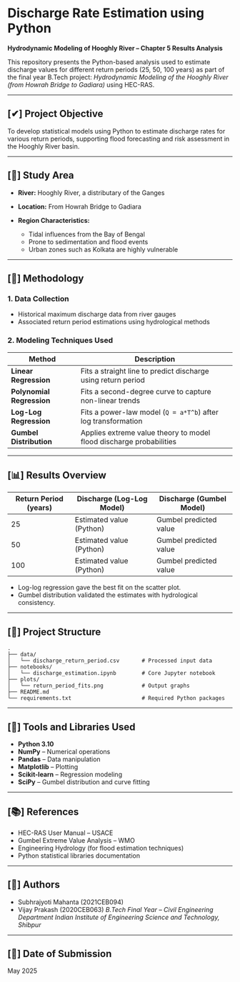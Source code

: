 

# Discharge Rate Estimation using Python

**Hydrodynamic Modeling of Hooghly River – Chapter 5 Results Analysis**

This repository presents the Python-based analysis used to estimate discharge values for different return periods (25, 50, 100 years) as part of the final year B.Tech project: *Hydrodynamic Modeling of the Hooghly River (from Howrah Bridge to Gadiara)* using HEC-RAS.

---

## \[✔] Project Objective

To develop statistical models using Python to estimate discharge rates for various return periods, supporting flood forecasting and risk assessment in the Hooghly River basin.

---

## \[📍] Study Area

* **River:** Hooghly River, a distributary of the Ganges
* **Location:** From Howrah Bridge to Gadiara
* **Region Characteristics:**

  * Tidal influences from the Bay of Bengal
  * Prone to sedimentation and flood events
  * Urban zones such as Kolkata are highly vulnerable

---

## \[🧪] Methodology

### 1. Data Collection

* Historical maximum discharge data from river gauges
* Associated return period estimations using hydrological methods

### 2. Modeling Techniques Used

| Method                    | Description                                                         |
| ------------------------- | ------------------------------------------------------------------- |
| **Linear Regression**     | Fits a straight line to predict discharge using return period       |
| **Polynomial Regression** | Fits a second-degree curve to capture non-linear trends             |
| **Log-Log Regression**    | Fits a power-law model (`Q = a*T^b`) after log transformation       |
| **Gumbel Distribution**   | Applies extreme value theory to model flood discharge probabilities |

---

## \[📊] Results Overview

| Return Period (years) | Discharge (Log-Log Model) | Discharge (Gumbel Model) |
| --------------------- | ------------------------- | ------------------------ |
| 25                    | Estimated value (Python)  | Gumbel predicted value   |
| 50                    | Estimated value (Python)  | Gumbel predicted value   |
| 100                   | Estimated value (Python)  | Gumbel predicted value   |

* Log-log regression gave the best fit on the scatter plot.
* Gumbel distribution validated the estimates with hydrological consistency.

---

## \[📁] Project Structure

```
.
├── data/
│   └── discharge_return_period.csv       # Processed input data
├── notebooks/
│   └── discharge_estimation.ipynb        # Core Jupyter notebook
├── plots/
│   └── return_period_fits.png            # Output graphs
├── README.md
└── requirements.txt                      # Required Python packages
```

---

## \[🧰] Tools and Libraries Used

* **Python 3.10**
* **NumPy** – Numerical operations
* **Pandas** – Data manipulation
* **Matplotlib** – Plotting
* **Scikit-learn** – Regression modeling
* **SciPy** – Gumbel distribution and curve fitting

---

## \[📚] References

* HEC-RAS User Manual – USACE
* Gumbel Extreme Value Analysis – WMO
* Engineering Hydrology (for flood estimation techniques)
* Python statistical libraries documentation

---

## \[👤] Authors

* Subhrajyoti Mahanta (2021CEB094)
* Vijay Prakash (2020CEB063)
  *B.Tech Final Year – Civil Engineering Department*
  *Indian Institute of Engineering Science and Technology, Shibpur*

---

## \[📅] Date of Submission

May 2025


